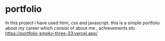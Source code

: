 # portfolio
In this project i have used html, css and javascript. this is a simple portfolio about my career which consist of about me , achievements etc
https://portfolio-smoky-three-33.vercel.app/

